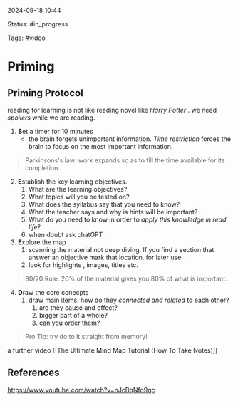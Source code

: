 

2024-09-18 10:44

Status: #in_progress

Tags: #video

# Priming

## Priming Protocol
reading for learning is not like reading novel like *Harry Potter* . we need *spoilers* while we are reading.
1. **S**et a timer for 10 minutes
	- the brain forgets unimportant information. *Time restriction* forces the brain to focus on the most important information.
>Parkinsons's law: work expands so as to fill the time available for its completion.

2. **E**stablish the key learning objectives.
	1.  What are the learning objectives?
	2. What topics will you be tested on?
	3. What does the syllabus say that you need to know?
	4. What the teacher says and why is hints will be important?
	5. What do you need to know in order to *apply this knowledge in read life*?
	6. when doubt ask chatGPT
3. **E**xplore the map
	1. scanning the material not deep diving. If you find a section that answer an objective mark that location. for later use.
	2. look for highlights , images, titles etc.
> 80/20 Rule: 20% of the material gives you 80% of what is important.
4. **D**raw the core conecpts
	1. draw main items. how do they *connected and related* to each other? 
		1. are they cause and effect?
		2. bigger part of a whole?
		3. can you order them?
> Pro Tip: try do to it straight from memory!


a further video [[The Ultimate Mind Map Tutorial (How To Take Notes)]]





## References

https://www.youtube.com/watch?v=nJcBqNfo9qc
